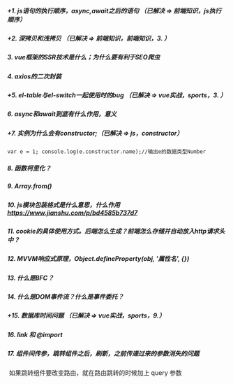##### +1. js语句的执行顺序，async,await之后的语句 （已解决 => 前端知识，js执行顺序）

##### +2. 深拷贝和浅拷贝 （已解决 => 前端知识，前端知识，3. ）

##### 3. vue框架的SSR技术是什么；为什么要有利于SEO爬虫

##### 4. axios的二次封装

##### +5. el-table与el-switch一起使用时的bug （已解决 => vue实战，sports，3. ）

##### 6. async和await到底有什么作用，意义

##### +7. 实例为什么会有constructor;（已解决 => js，constructor）

​	`var e = 1; console.log(e.constructor.name);//输出e的数据类型Number`

##### 8. 函数柯里化？

##### 9. Array.from()

##### 10. js模块包装格式是什么意思，什么作用 https://www.jianshu.com/p/bd4585b737d7

##### 11. cookie的具体使用方式。后端怎么生成？前端怎么存储并自动放入http请求头中？

##### 12. MVVM响应式原理，Object.defineProperty(obj, '属性名', {})

##### 13. 什么是BFC？

##### 14. 什么是DOM事件流？什么是事件委托？

##### +15. 数据库时间问题  （已解决 => vue实战，sports，9.）

##### 16. link 和 @import

##### 17. 组件间传参，跳转组件之后，刷新，之前传递过来的参数消失的问题

​	如果跳转组件要改变路由，就在路由跳转的时候加上 query 参数




